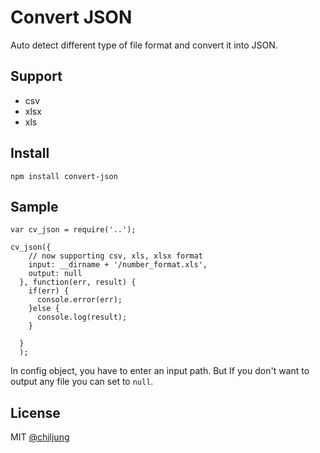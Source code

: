 # Convert JSON

Auto detect different type of file format and convert it into JSON.

## Support

- csv
- xlsx
- xls

## Install

```
npm install convert-json
```

## Sample

```
var cv_json = require('..');

cv_json({
    // now supporting csv, xls, xlsx format
    input: __dirname + '/number_format.xls',
    output: null
  }, function(err, result) {
    if(err) {
      console.error(err);
    }else {
      console.log(result);
    }
  
  }
  );
```

In config object, you have to enter an input path. But If you don't want to output any file you can set to `null`.


## License

MIT [@chiljung](http://github.com/chilijung)

